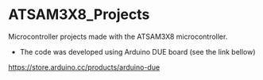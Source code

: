 # ATSAM3X8_Projects
Microcontroller projects made with the ATSAM3X8 microcontroller.
- The code was developed using Arduino DUE board (see the link bellow)

https://store.arduino.cc/products/arduino-due